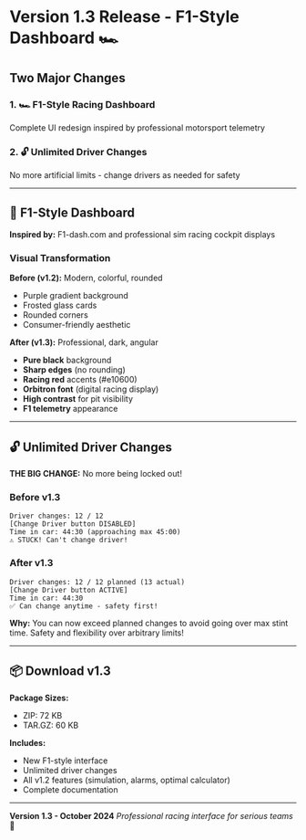 # Version 1.3 Release - F1-Style Dashboard 🏎️

## Two Major Changes

### 1. 🏎️ F1-Style Racing Dashboard
Complete UI redesign inspired by professional motorsport telemetry

### 2. 🔓 Unlimited Driver Changes  
No more artificial limits - change drivers as needed for safety

---

## 🎨 F1-Style Dashboard

**Inspired by:** F1-dash.com and professional sim racing cockpit displays

### Visual Transformation

**Before (v1.2):** Modern, colorful, rounded
- Purple gradient background
- Frosted glass cards
- Rounded corners
- Consumer-friendly aesthetic

**After (v1.3):** Professional, dark, angular
- **Pure black** background
- **Sharp edges** (no rounding)
- **Racing red** accents (#e10600)
- **Orbitron font** (digital racing display)
- **High contrast** for pit visibility
- **F1 telemetry** appearance

---

## 🔓 Unlimited Driver Changes

**THE BIG CHANGE:** No more being locked out!

### Before v1.3
```
Driver changes: 12 / 12
[Change Driver button DISABLED]
Time in car: 44:30 (approaching max 45:00)
⚠️ STUCK! Can't change driver!
```

### After v1.3
```
Driver changes: 12 / 12 planned (13 actual)
[Change Driver button ACTIVE]
Time in car: 44:30
✅ Can change anytime - safety first!
```

**Why:** You can now exceed planned changes to avoid going over max stint time. Safety and flexibility over arbitrary limits!

---

## 📦 Download v1.3

**Package Sizes:**
- ZIP: 72 KB
- TAR.GZ: 60 KB

**Includes:**
- New F1-style interface
- Unlimited driver changes
- All v1.2 features (simulation, alarms, optimal calculator)
- Complete documentation

---

**Version 1.3 - October 2024**
*Professional racing interface for serious teams* 🏁
